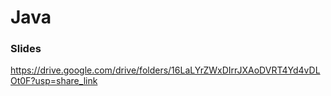 # Java

### Slides
https://drive.google.com/drive/folders/16LaLYrZWxDIrrJXAoDVRT4Yd4vDLOt0F?usp=share_link
